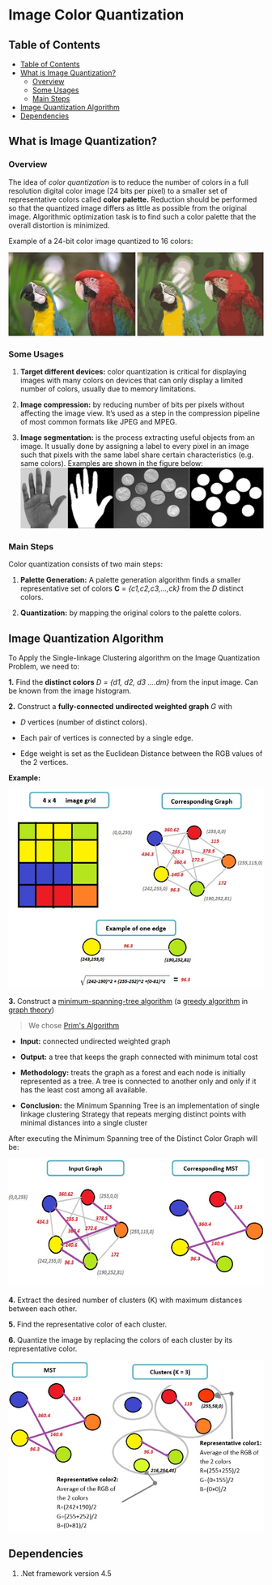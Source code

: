 # Image Color Quantization

## Table of Contents

- [Table of Contents](#table-of-contents)
- [What is Image Quantization?](#what-is-image-quantization-)
  * [Overview](#overview)
  * [Some Usages](#some-usages)
  * [Main Steps](#main-steps)
- [Image Quantization Algorithm](#image-quantization-algorithm)
- [Dependencies](#dependencies)

## What is Image Quantization?

### Overview

The idea of *color quantization* is to reduce the number of colors in a full resolution digital color image (24 bits per pixel) to a smaller set of representative colors called **color palette.** Reduction should be performed so that the quantized image differs as little as possible from the original image. Algorithmic optimization task is to find such a color palette that the overall distortion is minimized.

Example of a 24-bit color image quantized to 16 colors:

![](./docs/fig1.jpg)

### Some Usages

1. **Target different devices:** color quantization is critical for displaying images with many colors on devices that can only display a limited number of colors, usually due to memory limitations.

2. **Image compression:** by reducing number of bits per pixels without affecting the image view. It’s used as a step in the compression pipeline of most common formats like JPEG and MPEG.

3. **Image segmentation:** is the process extracting useful objects from an image. It usually done by assigning a label to every pixel in an image such that pixels with the same label share certain characteristics (e.g. same colors). Examples are shown in the figure below:![Examples on image segmentation using color quantization](./docs/fig2.jpg)

### Main Steps

Color quantization consists of two main steps:

1. **Palette Generation:** A palette generation algorithm finds a smaller representative set of colors **C** = *{c1,c2,c3,…,ck}*  from the *D* distinct colors.

2. **Quantization:** by mapping the original colors to the palette colors.

## Image Quantization Algorithm

To Apply the Single-linkage Clustering algorithm on the Image Quantization Problem, we need to:

**1.**   Find the **distinct colors** *D = {d1, d2, d3 ….dm}* from the input image. Can be known from the image histogram.

**2.**   Construct a **fully-connected** **undirected weighted graph** *G* with

- *D* vertices (number of distinct colors). 

- Each pair of vertices is connected by a single edge. 

- Edge weight is set as the Euclidean Distance between the RGB values of the 2 vertices.

**Example:**

![](./docs/fig3.jpg)

**3.**   Construct  a [minimum-spanning-tree algorithm](https://en.wikipedia.org/wiki/Minimum_spanning_tree#Algorithms) (a [greedy algorithm](https://en.wikipedia.org/wiki/Greedy_algorithm) in [graph theory](https://en.wikipedia.org/wiki/Graph_theory))

> We chose [Prim's Algorithm](https://en.wikipedia.org/wiki/Prim%27s_algorithm)

- **Input:** connected undirected weighted graph

- **Output:** a tree that keeps the graph connected with minimum total cost

- **Methodology:** treats the graph as a forest and each node is initially represented as a tree. A tree is connected to another only and only if it has the least cost among all available. 

- **Conclusion:** the Minimum Spanning Tree is an implementation of single linkage clustering Strategy that repeats merging distinct points with minimal distances into  a single cluster

After executing the Minimum Spanning tree of the Distinct Color Graph will be:

![](./docs/fig4.jpg)

**4.**   Extract the desired number of clusters (K) with maximum distances between each other. 

**5.**   Find the representative color of each cluster.

**6.**   Quantize the image by replacing the colors of each cluster by its representative color.

![](./docs/fig5.jpg)

## Dependencies

1. .Net framework version 4.5